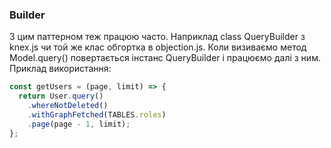 ### Builder
З цим паттерном теж працюю часто. Наприклад class QueryBuilder з knex.js чи той же клас обгортка в objection.js. Коли визиваємо метод Model.query() повертається інстанс QueryBuilder і працюємо далі з ним.
Приклад використання:
```javascript
const getUsers = (page, limit) => {
  return User.query()
    .whereNotDeleted()
    .withGraphFetched(TABLES.roles)
    .page(page - 1, limit);
};
```
